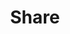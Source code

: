 ---
title: Share
tags: ["share", "arrow", "forward", "send", "transfer", "communicate", "shareable"]
icon: share
svg: '<svg xmlns="http://www.w3.org/2000/svg" width="24" height="24" fill="none" viewBox="0 0 24 24" stroke-width="1.5" stroke-linecap="round" stroke-linejoin="round" stroke="currentColor"><path d="M9.5 12a2.5 2.5 0 1 1-5 0 2.5 2.5 0 0 1 5 0m5-5.5-5 3.5m5 7.5-5-3.5m10 4.5a2.5 2.5 0 1 1-5 0 2.5 2.5 0 0 1 5 0m0-13a2.5 2.5 0 1 1-5 0 2.5 2.5 0 0 1 5 0"/></svg>'
---